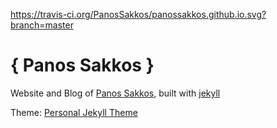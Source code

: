 https://travis-ci.org/PanosSakkos/panossakkos.github.io.svg?branch=master

# { Panos Sakkos }

Website and Blog of [Panos Sakkos](http://panossakkos.github.io), built with [jekyll](jekyllrb.com)

Theme: [Personal Jekyll Theme](https://github.com/PanosSakkos/personal-jekyll-theme)